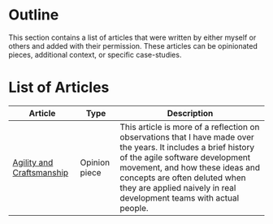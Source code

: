 
# Outline

This section contains a list of articles that were written by either myself or others 
and added with their permission. These articles can be opinionated pieces, additional context, 
or specific case-studies.

# List of Articles

| Article | Type | Description |
|---|---|--|
| [Agility and Craftsmanship](./Productivity/agility-and-software-craftsmanship.md) | Opinion piece | This article is more of a reflection on observations that I have made over the years. It includes a brief history of the agile software development movement, and how these ideas and concepts are often deluted when they are applied naively in real development teams with actual people.  |

